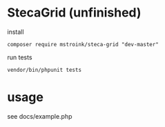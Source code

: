 # StecaGrid (unfinished)

install

`composer require mstroink/steca-grid "dev-master"`

run tests

`vendor/bin/phpunit tests`

# usage

see docs/example.php
